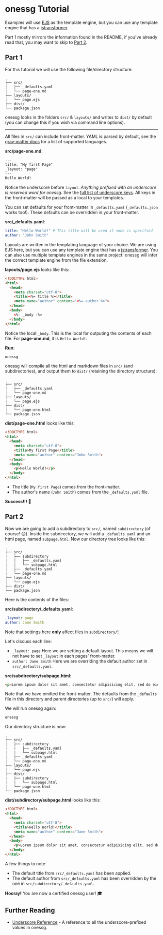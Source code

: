 # onessg Tutorial

Examples will use [EJS](https://github.com/mde/ejs/) as the template engine, but you can use any template engine that has a [jstransformer](docs/jstransformer.md).

Part 1 mostly mirrors the information found in the README, if you've already read that, you may want to skip to [Part 2](#part-2).

## Part 1

For this tutorial we will use the following file/directory structure:
```
.
├── src/
|   ├── _defaults.yaml
|   └── page-one.md
├── layouts/
|   └── page.ejs
├── dist/
└── package.json
```
onessg looks in the folders `src/` & `layouts/` and writes to `dist/` by default (you can change this if you wish via command line options).

---

All files in `src/` can include front-matter. YAML is parsed by default, see the [gray-matter docs](https://github.com/jonschlinkert/gray-matter#optionslang) for a list of supported languages.

**src/page-one.md**:
```html
---
title: "My first Page"
_layout: "page"
---
Hello World!
```

Notice the underscore before `layout`. _Anything prefixed with an underscore is reserved word for onessg._ See the [full list of underscore keys](underscore-reference.md). All keys in the front-matter will be passed as a local to your templates.

You can set defaults for your front-matter in `_defaults.yaml` (`_defaults.json` works too!). These defaults can be overridden in your front-matter.

**src/_defaults.yaml**:
```yaml
title: "Hello World!" # This title will be used if none is specified
author: "John Smith"
```

Layouts are written in the templating language of your choice. We are using EJS here, but you can use any template engine that has a [jstransformer](docs/jstransformer.md). You can also use multiple template engines in the same project! onessg will infer the correct template engine from the file extension.

**layouts/page.ejs** looks like this:
```html
<!DOCTYPE html>
<html>
  <head>
    <meta charset="utf-8">
    <title><%= title %></title>
    <meta name="author" content="<%= author %>">
  </head>
  <body>
    <%- _body -%>
  </body>
</html>
```

Notice the local `_body`. This is the local for outputing the contents of each file. For **page-one.md**, it is `Hello World!`.

**Run:**

```bash
onessg
```

onessg will compile all the html and markdown files in `src/` (and subdirectories), and output them to `dist/` (retaining the directory structure):

```
.
├── src/
|   ├── _defaults.yaml
|   └── page-one.md
├── layouts/
|   └── page.ejs
├── dist/
|   └── page-one.html
└── package.json
```

**dist/page-one.html** looks like this:

```html
<!DOCTYPE html>
<html>
  <head>
    <meta charset="utf-8">
    <title>My first Page</title>
    <meta name="author" content="John Smith">
  </head>
  <body>
    <p>Hello World!</p>
  </body>
</html>
```

- The title (`My first Page`) comes from the front-matter.
- The author's name (`John Smith`) comes from the `_defaults.yaml` file.

**Success!!!** :tada:

## Part 2

Now we are going to add a subdirectory to `src/`, named `subdirectory` (of course! :wink:). Inside the subdirectory, we will add a `_defaults.yaml` and an html page, named `subpage.html`. Now our directory tree looks like this:

```
.
├── src/
|   ├── subdirectory
|   |   ├── _defaults.yaml
|   |   └── subpage.html
|   ├── _defaults.yaml
|   └── page-one.md
├── layouts/
|   └── page.ejs
├── dist/
└── package.json
```

Here is the contents of the files:

**src/subdirectory/_defaults.yaml**:
```yaml
_layout: page
author: Jane Smith
```

Note that settings here **only** affect files in `subdirectory/`!

Let's discuss each line:
- `_layout: page` Here we are setting a default layout. This means we will not have to set `_layout` in each pages' front-matter.
- `author: Jane Smith` Here we are overriding the default author set in `src/_defaults.yaml`.

**src/subdirectory/subpage.html**:
```html
<p>Lorem ipsum dolor sit amet, consectetur adipisicing elit, sed do eiusmod tempor incididunt ut labore et dolore magna aliqua.</p>
```

Note that we have omitted the front-matter. The defaults from the `_defaults` file in this directory and parent directories (up to `src/`) will apply.

We will run onessg again:
```bash
onessg
```

Our directory structure is now:
```
.
├── src/
|   ├── subdirectory
|   |   ├── _defaults.yaml
|   |   └── subpage.html
|   ├── _defaults.yaml
|   └── page-one.md
├── layouts/
|   └── page.ejs
├── dist/
|   ├── subdirectory
|   |   └── subpage.html
|   └── page-one.html
└── package.json
```

**dist/subdirectory/subpage.html** looks like this:
```html
<!DOCTYPE html>
<html>
  <head>
    <meta charset="utf-8">
    <title>Hello World!</title>
    <meta name="author" content="Jane Smith">
  </head>
  <body>
    <p>Lorem ipsum dolor sit amet, consectetur adipisicing elit, sed do eiusmod tempor incididunt ut labore et dolore magna aliqua.</p>
  </body>
</html>
```

A few things to note:

- The default title from `src/_defaults.yaml` has been applied.
- The default author from `src/_defaults.yaml` has been overridden by the one in `src/subdirectory/_defaults.yaml`.

**Hooray!** You are now a certified onessg user! :mortar_board:

## Further Reading

- [Underscore Reference](underscore-reference.md) - A reference to all the underscore-prefixed values in onessg.
